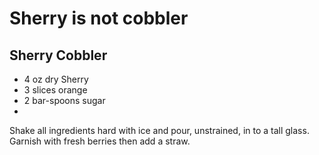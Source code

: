 Sherry is not cobbler
=====================


Sherry Cobbler
--------------
 - 4 oz dry Sherry
 - 3 slices orange
 - 2 bar-spoons sugar
 - 
Shake all ingredients hard with ice and pour, unstrained, in to a tall glass. Garnish with fresh berries then add a straw.
